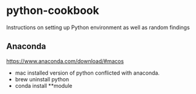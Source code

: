 # python-cookbook
Instructions on setting up Python environment as well as random findings

## Anaconda
https://www.anaconda.com/download/#macos  
- mac installed version of python conflicted with anaconda.  
- brew uninstall python  
- conda install **module  


